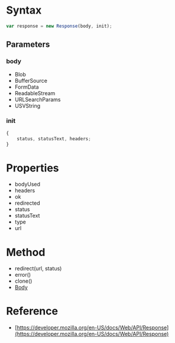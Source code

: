 # Syntax

```js
var response = new Response(body, init);
```

## Parameters

### body

-   Blob
-   BufferSource
-   FormData
-   ReadableStream
-   URLSearchParams
-   USVString

### init

```js
{
    status, statusText, headers;
}
```

# Properties

-   bodyUsed
-   headers
-   ok
-   redirected
-   status
-   statusText
-   type
-   url

# Method

-   redirect(url, status)
-   error()
-   clone()
-   [Body](#js/Body)

# Reference

-   [https://developer.mozilla.org/en-US/docs/Web/API/Response](https://developer.mozilla.org/en-US/docs/Web/API/Response)
